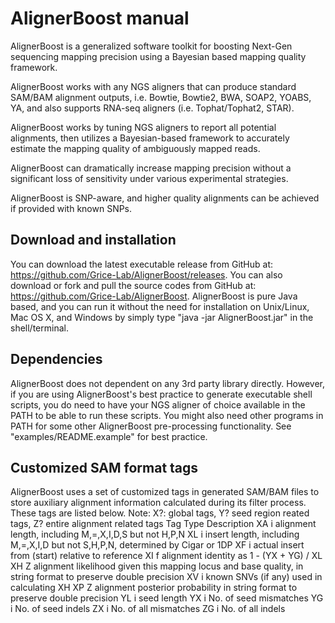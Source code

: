 AlignerBoost manual
===================

AlignerBoost is a generalized software toolkit for boosting Next-Gen sequencing
mapping precision using a Bayesian based mapping quality framework.

AlignerBoost works with any NGS aligners that can produce standard SAM/BAM alignment outputs,
i.e. Bowtie, Bowtie2, BWA, SOAP2, YOABS, YA, and also supports RNA-seq aligners (i.e. Tophat/Tophat2, STAR). 

AlignerBoost works by tuning NGS aligners to report all potential alignments,
then utilizes a Bayesian-based framework to accurately estimate the mapping quality
of ambiguously mapped reads.

AlignerBoost can dramatically increase mapping precision without a significant loss of
sensitivity under various experimental strategies.

AlignerBoost is SNP-aware, and higher quality alignments can be achieved if provided with known SNPs.

Download and installation
-------------------------
You can download the latest executable release from GitHub at: https://github.com/Grice-Lab/AlignerBoost/releases.
You can also download or fork and pull the source codes from GitHub at: https://github.com/Grice-Lab/AlignerBoost.
AlignerBoost is pure Java based, and you can run it without the need for installation on Unix/Linux, Mac OS X, and Windows by simply type "java -jar AlignerBoost.jar" in the shell/terminal.

Dependencies
------------
AlignerBoost does not dependent on any 3rd party library directly. However, if you are using AlignerBoost's
best practice to generate executable shell scripts, you do need to have your NGS aligner
of choice available in the PATH to be able to run these scripts. You might also need other programs in PATH
for some other AlignerBoost pre-processing functionality. See "examples/README.example" for best practice.

Customized SAM format tags
--------------------------
AlignerBoost uses a set of customized tags in generated SAM/BAM files to store auxiliary alignment information
calculated during its filter process. These tags are listed below.
Note: X?: global tags, Y? seed region reated tags, Z? entire alignment related tags
  Tag  Type  Description
  XA   i     alignment length, including M,=,X,I,D,S but not H,P,N
  XL   i     insert length, including M,=,X,I,D but not S,H,P,N, determined by Cigar or 1DP
  XF   i     actual insert from (start) relative to reference
  XI   f     alignment identity as 1 - (YX + YG) / XL
  XH   Z     alignment likelihood given this mapping locus and base quality, in string format to preserve double precision
  XV   i     known SNVs (if any) used in calculating XH
  XP   Z     alignment posterior probability in string format to preserve double precision
  YL   i     seed length
  YX   i     No. of seed mismatches
  YG   i     No. of seed indels
  ZX   i     No. of all mismatches
  ZG   i     No. of all indels